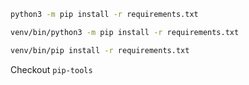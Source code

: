 
```bash
python3 -m pip install -r requirements.txt

venv/bin/python3 -m pip install -r requirements.txt

venv/bin/pip install -r requirements.txt
```

Checkout `pip-tools`